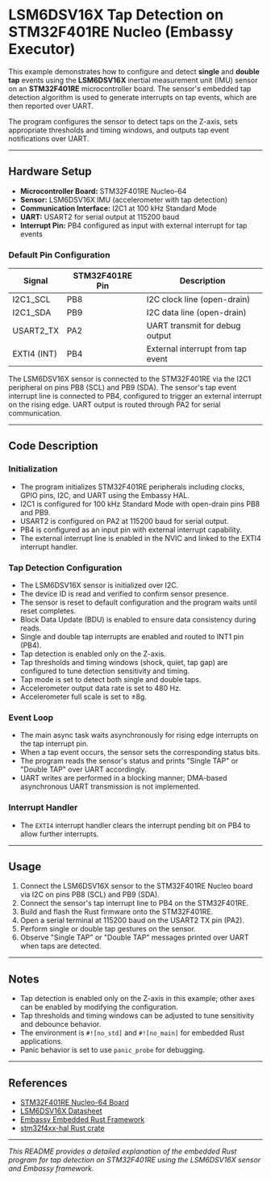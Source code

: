 # LSM6DSV16X Tap Detection on STM32F401RE Nucleo (Embassy Executor)

This example demonstrates how to configure and detect **single** and **double tap** events using the **LSM6DSV16X** inertial measurement unit (IMU) sensor on an **STM32F401RE** microcontroller board. The sensor's embedded tap detection algorithm is used to generate interrupts on tap events, which are then reported over UART.

The program configures the sensor to detect taps on the Z-axis, sets appropriate thresholds and timing windows, and outputs tap event notifications over UART.

---

## Hardware Setup

- **Microcontroller Board:** STM32F401RE Nucleo-64
- **Sensor:** LSM6DSV16X IMU (accelerometer with tap detection)
- **Communication Interface:** I2C1 at 100 kHz Standard Mode
- **UART:** USART2 for serial output at 115200 baud
- **Interrupt Pin:** PB4 configured as input with external interrupt for tap events

### Default Pin Configuration

| Signal       | STM32F401RE Pin | Description                      |
|--------------|-----------------|---------------------------------|
| I2C1_SCL     | PB8             | I2C clock line (open-drain)     |
| I2C1_SDA     | PB9             | I2C data line (open-drain)      |
| USART2_TX    | PA2             | UART transmit for debug output  |
| EXTI4 (INT)  | PB4             | External interrupt from tap event|

The LSM6DSV16X sensor is connected to the STM32F401RE via the I2C1 peripheral on pins PB8 (SCL) and PB9 (SDA). The sensor's tap event interrupt line is connected to PB4, configured to trigger an external interrupt on the rising edge. UART output is routed through PA2 for serial communication.

---

## Code Description

### Initialization

- The program initializes STM32F401RE peripherals including clocks, GPIO pins, I2C, and UART using the Embassy HAL.
- I2C1 is configured for 100 kHz Standard Mode with open-drain pins PB8 and PB9.
- USART2 is configured on PA2 at 115200 baud for serial output.
- PB4 is configured as an input pin with external interrupt capability.
- The external interrupt line is enabled in the NVIC and linked to the EXTI4 interrupt handler.

### Tap Detection Configuration

- The LSM6DSV16X sensor is initialized over I2C.
- The device ID is read and verified to confirm sensor presence.
- The sensor is reset to default configuration and the program waits until reset completes.
- Block Data Update (BDU) is enabled to ensure data consistency during reads.
- Single and double tap interrupts are enabled and routed to INT1 pin (PB4).
- Tap detection is enabled only on the Z-axis.
- Tap thresholds and timing windows (shock, quiet, tap gap) are configured to tune detection sensitivity and timing.
- Tap mode is set to detect both single and double taps.
- Accelerometer output data rate is set to 480 Hz.
- Accelerometer full scale is set to ±8g.

### Event Loop

- The main async task waits asynchronously for rising edge interrupts on the tap interrupt pin.
- When a tap event occurs, the sensor sets the corresponding status bits.
- The program reads the sensor's status and prints "Single TAP" or "Double TAP" over UART accordingly.
- UART writes are performed in a blocking manner; DMA-based asynchronous UART transmission is not implemented.

### Interrupt Handler

- The `EXTI4` interrupt handler clears the interrupt pending bit on PB4 to allow further interrupts.

---

## Usage

1. Connect the LSM6DSV16X sensor to the STM32F401RE Nucleo board via I2C on pins PB8 (SCL) and PB9 (SDA).
2. Connect the sensor's tap interrupt line to PB4 on the STM32F401RE.
3. Build and flash the Rust firmware onto the STM32F401RE.
4. Open a serial terminal at 115200 baud on the USART2 TX pin (PA2).
5. Perform single or double tap gestures on the sensor.
6. Observe "Single TAP" or "Double TAP" messages printed over UART when taps are detected.

---

## Notes

- Tap detection is enabled only on the Z-axis in this example; other axes can be enabled by modifying the configuration.
- Tap thresholds and timing windows can be adjusted to tune sensitivity and debounce behavior.
- The environment is `#![no_std]` and `#![no_main]` for embedded Rust applications.
- Panic behavior is set to use `panic_probe` for debugging.

---

## References

- [STM32F401RE Nucleo-64 Board](https://www.st.com/en/evaluation-tools/nucleo-f401re.html)
- [LSM6DSV16X Datasheet](https://www.st.com/resource/en/datasheet/lsm6dsv16x.pdf)
- [Embassy Embedded Rust Framework](https://embassy.dev/)
- [stm32f4xx-hal Rust crate](https://docs.rs/stm32f4xx-hal)

---

*This README provides a detailed explanation of the embedded Rust program for tap detection on STM32F401RE using the LSM6DSV16X sensor and Embassy framework.*
